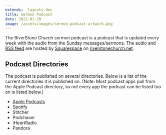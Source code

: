 ```yaml
---
extends: _layouts.doc
title: Sermon Podcast
date: 2022-01-20
image: /assets/images/sermon-podcast-artwork.png
---
```


The RiverStone Church sermon podcast is a podcast that is updated every week with the audio from the Sunday messages/sermons. The audio and [RSS feed](https://www.riverstonechurch.net/sermon-podcast?format=rss) are hosted by [Squarespace](https://squarespace.com) on [riverstonechurch.net](https://riverstonechurch.net).

## Podcast Directories

The podcast is published on several directories. Below is a list of the current directories it is published on. (Note: Most podcast apps pull from the Apple Podcast directory, so not every app the podcast can be listed too on is listed below.)

-   [Apple Podcasts](https://podcasts.apple.com/us/podcast/riverstone-church-sermons/id1551482178)
-   Spotify
-   Stitcher
-   Podchaser
-   iHeartRadio
-   Pandora
